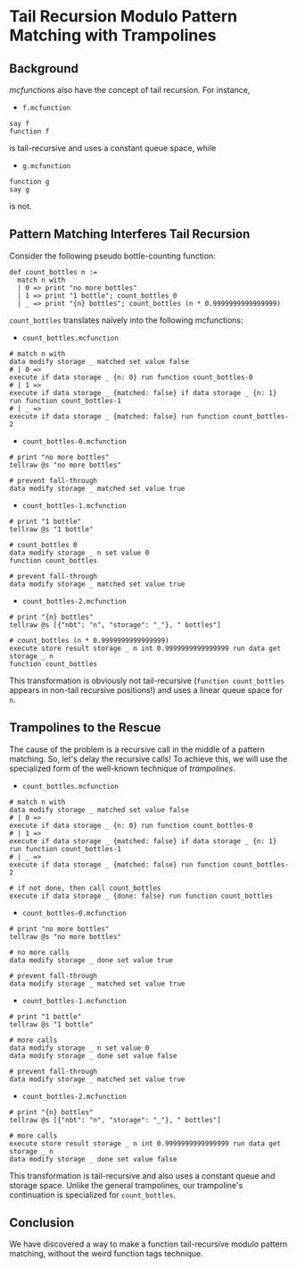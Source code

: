 # Tail Recursion Modulo Pattern Matching with Trampolines

## Background

*mcfunction*s also have the concept of tail recursion.
For instance,

- `f.mcfunction`
```mcfunction
say f
function f
```

is tail-recursive and uses a constant queue space, while

- `g.mcfunction`
```mcfunction
function g
say g
```

is not.

## Pattern Matching Interferes Tail Recursion

Consider the following pseudo bottle-counting function:

```lean
def count_bottles n :=
  match n with
  | 0 => print "no more bottles"
  | 1 => print "1 bottle"; count_bottles 0
  | _ => print "{n} bottles"; count_bottles (n * 0.9999999999999999)
```

`count_bottles` translates naïvely into the following mcfunctions:

- `count_bottles.mcfunction`
```mcfunction
# match n with
data modify storage _ matched set value false
# | 0 =>
execute if data storage _ {n: 0} run function count_bottles-0
# | 1 =>
execute if data storage _ {matched: false} if data storage _ {n: 1} run function count_bottles-1
# | _ =>
execute if data storage _ {matched: false} run function count_bottles-2
```
- `count_bottles-0.mcfunction`
```mcfunction
# print "no more bottles"
tellraw @s "no more bottles"

# prevent fall-through
data modify storage _ matched set value true
```
- `count_bottles-1.mcfunction`
```mcfunction
# print "1 bottle"
tellraw @s "1 bottle"

# count_bottles 0
data modify storage _ n set value 0
function count_bottles

# prevent fall-through
data modify storage _ matched set value true
```
- `count_bottles-2.mcfunction`
```mcfunction
# print "{n} bottles"
tellraw @s [{"nbt": "n", "storage": "_"}, " bottles"]

# count_bottles (n * 0.9999999999999999)
execute store result storage _ n int 0.9999999999999999 run data get storage _ n
function count_bottles
```

This transformation is obviously not tail-recursive (`function count_bottles` appears in non-tail recursive positions!) and uses a linear queue space for `n`.

## Trampolines to the Rescue

The cause of the problem is a recursive call in the middle of a pattern matching.
So, let's delay the recursive calls!
To achieve this, we will use the specialized form of the well-known technique of *trampolines*.

- `count_bottles.mcfunction`
```mcfunction
# match n with
data modify storage _ matched set value false
# | 0 =>
execute if data storage _ {n: 0} run function count_bottles-0
# | 1 =>
execute if data storage _ {matched: false} if data storage _ {n: 1} run function count_bottles-1
# | _ =>
execute if data storage _ {matched: false} run function count_bottles-2

# if not done, then call count_bottles
execute if data storage _ {done: false} run function count_bottles
```
- `count_bottles-0.mcfunction`
```mcfunction
# print "no more bottles"
tellraw @s "no more bottles"

# no more calls
data modify storage _ done set value true

# prevent fall-through
data modify storage _ matched set value true
```
- `count_bottles-1.mcfunction`
```mcfunction
# print "1 bottle"
tellraw @s "1 bottle"

# more calls
data modify storage _ n set value 0
data modify storage _ done set value false

# prevent fall-through
data modify storage _ matched set value true
```
- `count_bottles-2.mcfunction`
```mcfunction
# print "{n} bottles"
tellraw @s [{"nbt": "n", "storage": "_"}, " bottles"]

# more calls
execute store result storage _ n int 0.9999999999999999 run data get storage _ n
data modify storage _ done set value false
```

This transformation is tail-recursive and also uses a constant queue and storage space.
Unlike the general trampolines, our trampoline's continuation is specialized for `count_bottles`.

## Conclusion

We have discovered a way to make a function tail-recursive modulo pattern matching, without the weird function tags technique.
